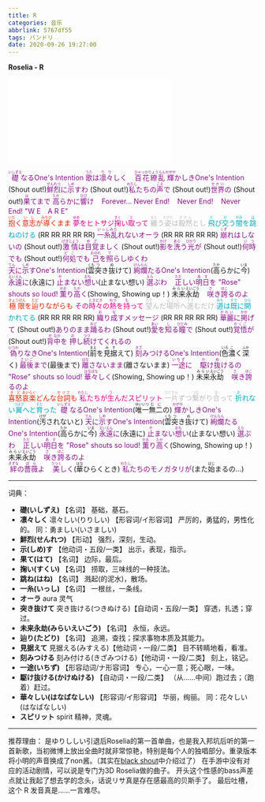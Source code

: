 ```yaml
---
title: R
categories: 音乐
abbrlink: 5767df55
tags: バンドリ
date: 2020-09-26 19:27:00
---
```

**Roselia - R**
<iframe frameborder="no" border="0" marginwidth="0" marginheight="0" width=330 height=86 src="//music.163.com/outchain/player?type=2&id=1294899616&auto=0&height=66"></iframe>
<iframe frameborder="no" border="0" marginwidth="0" marginheight="0" width=330 height=86 src="//music.163.com/outchain/player?type=2&id=1463130180&auto=0&height=66"></iframe>

<span style="color:#881188"><ruby>礎<rt>いしずえ</rt></ruby>なるOne's Intention
<ruby>歌<rt>うた</rt></ruby>は<ruby>凛々<rt>りり</rt></ruby>しく&nbsp;&nbsp;&nbsp;&nbsp;<ruby>百花繚乱<rt>ひゃっかりょうらん</rt></ruby>
<ruby>輝<rt>かがや</rt></ruby>かしきOne's Intention</span>
(Shout out!)<span style="color:#881188"><ruby>鮮烈<rt>せんれつ</rt></ruby>に<ruby>示<rt>しめ</rt></ruby>すわ</span>
(Shout out!)<span style="color:#881188"><ruby>私<rt>わたし</rt></ruby>たちの<ruby>声<rt>こえ</rt></ruby>で</span>
(Shout out!)<span style="color:#881188"><ruby>世界<rt>せかい</rt></ruby>の</span>
(Shout out!)<span style="color:#881188"><ruby>果<rt>は</rt></ruby>てまで
<ruby>高<rt>たか</rt></ruby>らかに<ruby>響<rt>ひび</rt></ruby>け&nbsp;&nbsp;&nbsp;&nbsp;Forever…
Never End!&nbsp;&nbsp;&nbsp;&nbsp;Never End!&nbsp;&nbsp;&nbsp;&nbsp;Never End!
"W E　A R E"</span>
<br>
<span style="color:#DD2200"><ruby>抱<rt>いだ</rt></ruby>く<ruby>意志<rt>いし</rt></ruby>が<ruby>導<rt>みちび</rt></ruby>くまま</span>
<span style="color:#DD0088"><ruby>夢<rt>ゆめ</rt></ruby>をヒトサジ<ruby>掬<rt>すく</rt></ruby>い<ruby>取<rt>と</rt></ruby>って</span>
<span style="color:#BBBBBB"><ruby>纏<rt>まと</rt></ruby>う<ruby>姿<rt>すがた</rt></ruby>は<ruby>毅然<rt>ぎぜん</rt></ruby>とし</span>
<span style="color:#00AABB"><ruby>飛<rt>と</rt></ruby>び<ruby>交<rt>か</rt></ruby>う<ruby>闇<rt>やみ</rt></ruby>を<ruby>跳<rt>は</rt></ruby>ねのける</span>
(RR RR RR RR RR)
<span style="color:#881188"><ruby>一糸乱<rt>いっしみだ</rt></ruby>れないオーラ</span>
(RR RR RR RR RR)
<span style="color:#881188"><ruby>崩<rt>くず</rt></ruby>れはしないの</span>
(Shout out!)<span style="color:#881188"><ruby>激情<rt>げきじょう</rt></ruby>は<ruby>目覚<rt>めざ</rt></ruby>ましく</span>
(Shout out!)<span style="color:#881188"><ruby>影<rt>かげ</rt></ruby>を<ruby>洗<rt>あら</rt></ruby>う<ruby>光<rt>ひかり</rt></ruby>が</span>
(Shout out!)<span style="color:#881188"><ruby>何時<rt>いつ</rt></ruby>でも</span>
(Shout out!)<span style="color:#881188"><ruby>何処<rt>どこ</rt></ruby>でも
<ruby>己<rt>おのれ</rt></ruby>を<ruby>照<rt>て</rt></ruby>らしゆくわ</span>
<br>
<span style="color:#881188"><ruby>天<rt>てん</rt></ruby>に<ruby>示<rt>しめ</rt></ruby>すOne's Intention</span>(<ruby>雲<rt>くも</rt></ruby><ruby>突<rt>つ</rt></ruby>き<ruby>抜<rt>ぬ</rt></ruby>けて)
<span style="color:#881188"><ruby>絢爛<rt>けんらん</rt></ruby>たるOne's Intention</span>(<ruby>高<rt>たか</rt></ruby>らかに<ruby>今<rt>いま</rt></ruby>)
<span style="color:#881188"><ruby>永遠<rt>えいえん</rt></ruby>に</span>(永遠に)
<span style="color:#881188"><ruby>止<rt>や</rt></ruby>まない<ruby>想<rt>おも</rt></ruby>い</span>(止まない想い)
<span style="color:#881188"><ruby>選<rt>えら</rt></ruby>ぶわ&nbsp;&nbsp;&nbsp;&nbsp;<ruby>正<rt>ただ</rt></ruby>しい<ruby>明日<rt>あす</rt></ruby>を
"Rose" shouts so loud!
<ruby>薫<rt>かお</rt></ruby>り<ruby>高<rt>たか</rt></ruby>く</span>(Showing, Showing up！)
<ruby>未来<rt>みらい</rt></ruby><ruby>永劫<rt>えいごう</rt></ruby>&nbsp;&nbsp;&nbsp;&nbsp;<span style="color:#881188"><ruby>咲<rt>さ</rt></ruby>き<ruby>誇<rt>ほこ</rt></ruby>るのよ</span>
<br>
<span style="color:#DD2200"><ruby>極限<rt>きょうげん</rt></ruby>を<ruby>辿<rt>たど</rt></ruby>りながらも</span>
<span style="color:#DD0088">その<ruby>時々<rt>ときどき</rt></ruby>の<ruby>熱<rt>ねつ</rt></ruby>を<ruby>持<rt>も</rt></ruby>って</span>
<span style="color:#BBBBBB"><ruby>望<rt>のぞ</rt></ruby>んだ<ruby>場所<rt>ばしょ</rt></ruby>へ<ruby>進<rt>すす</rt></ruby>むだけ</span>
<span style="color:#00AABB"><ruby>道<rt>みち</rt></ruby>は<ruby>既<rt>すで</rt></ruby>に<ruby>開<rt>ひら</rt></ruby>かれてる</span>
(RR RR RR RR RR)
<span style="color:#881188"><ruby>織<rt>お</rt></ruby>り<ruby>成<rt>な</rt></ruby>すメッセージ</span>
(RR RR RR RR RR)
<span style="color:#881188"><ruby>華麗<rt>かれい</rt></ruby>に<ruby>掲<rt>かか</rt></ruby>げて</span>
(Shout out!)<span style="color:#881188">ありのまま<ruby>踊<rt>おど</rt></ruby>るわ</span>
(Shout out!)<span style="color:#881188"><ruby>愛<rt>あい</rt></ruby>を<ruby>知<rt>し</rt></ruby>る<ruby>瞳<rt>ひとみ</rt></ruby>で</span>
(Shout out!)<span style="color:#881188"><ruby>覚悟<rt>かくご</rt></ruby>が</span>
(Shout out!)<span style="color:#881188"><ruby>背<rt>せ</rt></ruby><ruby>中<rt>なか</rt></ruby>を
<ruby>押<rt>お</rt></ruby>し<ruby>続<rt>つづ</rt></ruby>けてくれるの</span>
<br>
<span style="color:#881188"><ruby>偽<rt>いつわ</rt></ruby>りなきOne's Intention</span>(<ruby>前<rt>まえ</rt></ruby>を<ruby>見据<rt>みす</rt></ruby>えて)
<span style="color:#881188"><ruby>刻<rt>きざ</rt></ruby>みつけるOne's Intention</span>(<ruby>色<rt>いろ</rt></ruby><ruby>濃<rt>こ</rt></ruby>く<ruby>深<rt>ふか</rt></ruby>く)
<span style="color:#881188"><ruby>最後<rt>さいご</rt></ruby>まで</span>(最後まで)
<span style="color:#881188"><ruby>離<rt>はな</rt></ruby>さないまま</span>(離さないまま)
<span style="color:#881188"><ruby>一途<rt>いちず</rt></ruby>に&nbsp;&nbsp;&nbsp;&nbsp;<ruby>駆<rt>か</rt></ruby>け<ruby>抜<rt>ぬ</rt></ruby>けるの
"Rose" shouts so loud!
<ruby>華々<rt>はなばな</rt></ruby>しく</span>(Showing, Showing up！)
<ruby>未来<rt>みらい</rt></ruby><ruby>永劫<rt>えいごう</rt></ruby>&nbsp;&nbsp;&nbsp;&nbsp;<span style="color:#881188"><ruby>咲<rt>さ</rt></ruby>き<ruby>誇<rt>ほこ</rt></ruby>るのよ</span>
<br>
<span style="color:#DD2200"><ruby>喜<rt>き</rt></ruby><ruby>怒<rt>ど</rt></ruby><ruby>哀<rt>あい</rt></ruby><ruby>楽<rt>らく</rt></ruby>どんな<ruby>台詞<rt>セリフ</rt></ruby>も</span>
<span style="color:#DD0088"><ruby>私<rt>わたし</rt></ruby>たちが<ruby>生<rt>う</rt></ruby>んだスピリット</span>
<span style="color:#BBBBBB"><ruby>一片<rt>ひとひら</rt></ruby>ずつ<ruby>繋<rt>つな</rt></ruby>がり<ruby>合<rt>あ</rt></ruby>って</span>
<span style="color:#00AABB"><ruby>折<rt>お</rt></ruby>れない<ruby>翼<rt>つばさ</rt></ruby>へと<ruby>育<rt>そだ</rt></ruby>った</span>
<span style="color:#881188"><ruby>礎<rt>いしずえ</rt></ruby>なるOne's Intention</span>(<ruby>唯<rt>ゆい</rt></ruby><ruby>一<rt>いつ</rt></ruby><ruby>無<rt>む</rt></ruby><ruby>二<rt>に</rt></ruby>の)
<span style="color:#881188"><ruby>輝<rt>かがや</rt></ruby>かしきOne's Intention</span>(<ruby>汚<rt>けが</rt></ruby>されないと)
<span style="color:#881188"><ruby>天<rt>てん</rt></ruby>に<ruby>示<rt>しめ</rt></ruby>すOne's Intention</span>(<ruby>雲<rt>くも</rt></ruby><ruby>突<rt>つ</rt></ruby>き<ruby>抜<rt>ぬ</rt></ruby>けて)
<span style="color:#881188"><ruby>絢爛<rt>けんらん</rt></ruby>たるOne's Intention</span>(<ruby>高<rt>たか</rt></ruby>らかに<ruby>今<rt>いま</rt></ruby>)
<span style="color:#881188"><ruby>永遠<rt>えいえん</rt></ruby>に</span>(永遠に)
<span style="color:#881188"><ruby>止<rt>や</rt></ruby>まない<ruby>想<rt>おも</rt></ruby>い</span>(止まない想い)
<span style="color:#881188"><ruby>選<rt>えら</rt></ruby>ぶわ&nbsp;&nbsp;&nbsp;&nbsp;<ruby>正<rt>ただ</rt></ruby>しい<ruby>明日<rt>あす</rt></ruby>を
"Rose" shouts so loud!
<ruby>薫<rt>かお</rt></ruby>り<ruby>高<rt>たか</rt></ruby>く</span>(Showing, Showing up！)
<ruby>未来<rt>みらい</rt></ruby><ruby>永劫<rt>えいごう</rt></ruby>&nbsp;&nbsp;&nbsp;&nbsp;<span style="color:#881188"><ruby>咲<rt>さ</rt></ruby>き<ruby>誇<rt>ほこ</rt></ruby>るのよ</span>
<br>
<span style="color:#881188"><ruby>絆<rt>きずな</rt></ruby>の<ruby>薔薇<rt>ばら</rt></ruby>よ&nbsp;&nbsp;&nbsp;&nbsp;<ruby>美<rt>うつく</rt></ruby>しく</span>(<ruby>華<rt>はな</rt></ruby>ひらくとき)
<span style="color:#881188"><ruby>私<rt>わたし</rt></ruby>たちのモノガタリが</span>(また<ruby>始<rt>はじ</rt></ruby>まるの…)

---
词典：
- **礎(いしずえ)**
【名词】 基础，基石。
- **凛々しく**
凛々しい(りりしい)
【形容词/イ形容词】 严厉的，勇猛的，男性化的。
同：勇ましい(いさましい)
- **鮮烈(せんれつ)**
【形动】 强烈，深刻，生动。
- **示(しめ)す**
【他动词・五段/一类】 出示，表现，指示。
- **果て(はて)**
【名词】 边际，最后。
- **掬い(すくい)**
【名词】 捞取，三味线的一种技法。
- **跳ね(はね)**
【名词】 溅起(的泥水)，散场。
- **一糸(いっし)**
【名词】 一根丝，一条线。
- **オーラ**
aura 灵气
- **突き抜けて**
突き抜ける(つきぬける)【自动词・五段/一类】 穿透，扎透；穿过。
- **未来永劫(みらいえいごう)**
【名词】 永恒，永远。
- **辿り(たどり)**
【名词】 追溯，查找；探求事物本质及其能力。
- **見据えて**
見据える(みすえる)【他动词・一段/二类】 目不转睛地看，看准。
- **刻みつける**
刻み付ける(きざみつける)【他动词・一段/二类】 刻上，铭记。
- **一途(いちず)**
【形容动词/ナ形容词】 专心，一心一意；死心眼，一味。
- **駆け抜ける(かけぬける)**
【自动词・一段/二类】 （从……中间）跑过去；（跑着）赶过。
- **華々しい(はなばなしい)**
【形容词/イ形容词】 华丽，绚丽。
同：花々しい(はなばなしい)
- **スピリット**
spirit 精神，灵魂。

---
推荐理由：
是ゆりししい引退后Roselia的第一首单曲，也是我入邦坑后听的第一首新歌，当初微博上放出全曲时就非常惊艳，特别是每个人的独唱部分。重录版本将小明的声音换成了non酱。（其实在[black shout](https://fehek.xyz/posts/bf6133db.html)中介绍过了）
在手游中没有对应的活动剧情，可以说是专门为3D Roselia做的曲子。
开头这个性感的bass声差点就让我起了想去学的念头，话说リサ真是存在感最高的贝斯手了。
最后吐槽，这个 R 发音真是......一言难尽。

